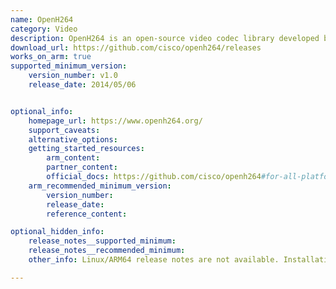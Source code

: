 ```yaml
---
name: OpenH264
category: Video
description: OpenH264 is an open-source video codec library developed by Cisco Systems that provides encoding and decoding of H.264 video streams.
download_url: https://github.com/cisco/openh264/releases
works_on_arm: true
supported_minimum_version:
    version_number: v1.0
    release_date: 2014/05/06


optional_info:
    homepage_url: https://www.openh264.org/
    support_caveats:
    alternative_options:
    getting_started_resources:
        arm_content:
        partner_content:
        official_docs: https://github.com/cisco/openh264#for-all-platforms
    arm_recommended_minimum_version:
        version_number:
        release_date:
        reference_content:

optional_hidden_info:
    release_notes__supported_minimum:
    release_notes__recommended_minimum:
    other_info: Linux/ARM64 release notes are not available. Installation and testing are done via the [tar archive](https://github.com/cisco/openh264/releases/tag/v1.0).

---
```


